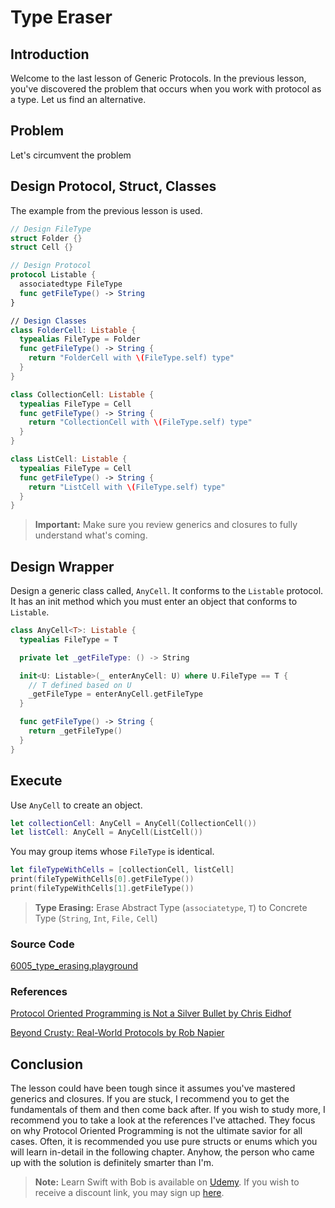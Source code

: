 # Type Eraser

## Introduction
Welcome to the last lesson of Generic Protocols. In the previous lesson, you've discovered the problem that occurs when you work with protocol as a type. Let us find an alternative.

## Problem
Let's circumvent the problem

## Design Protocol, Struct, Classes
The example from the previous lesson is used.

```swift
// Design FileType
struct Folder {}
struct Cell {}

// Design Protocol
protocol Listable {
  associatedtype FileType
  func getFileType() -> String
}

// Design Classes
class FolderCell: Listable {
  typealias FileType = Folder
  func getFileType() -> String {
    return "FolderCell with \(FileType.self) type"
  }
}

class CollectionCell: Listable {
  typealias FileType = Cell
  func getFileType() -> String {
    return "CollectionCell with \(FileType.self) type"
  }
}

class ListCell: Listable {
  typealias FileType = Cell
  func getFileType() -> String {
    return "ListCell with \(FileType.self) type"
  }
}
```

> **Important:** Make sure you review generics and closures to fully understand what's coming.

## Design Wrapper
Design a generic class called, `AnyCell`.  It conforms to the `Listable` protocol. It has an init method which you must enter an object that conforms to `Listable`.


```swift
class AnyCell<T>: Listable {
  typealias FileType = T

  private let _getFileType: () -> String

  init<U: Listable>(_ enterAnyCell: U) where U.FileType == T {
    // T defined based on U
    _getFileType = enterAnyCell.getFileType
  }

  func getFileType() -> String {
    return _getFileType()
  }
}
```

## Execute
Use `AnyCell` to create an object.

```swift
let collectionCell: AnyCell = AnyCell(CollectionCell())
let listCell: AnyCell = AnyCell(ListCell())
```

You may group items whose `FileType` is identical.

```swift
let fileTypeWithCells = [collectionCell, listCell]
print(fileTypeWithCells[0].getFileType())
print(fileTypeWithCells[1].getFileType())
```


> **Type Erasing:** Erase Abstract Type (`associatetype`, `T`) to Concrete Type (`String`, `Int`, `File,` `Cell`)


### Source Code
[6005_type_erasing.playground](https://www.dropbox.com/sh/molxejcbknq8vrd/AAC4aSMkFc5w8ckHnkZmah2Ba?dl=0)

### References
[Protocol Oriented Programming is Not a Silver Bullet by Chris Eidhof](http://chris.eidhof.nl/post/protocol-oriented-programming)

[Beyond Crusty: Real-World Protocols by Rob Napier](http://www.thedotpost.com/2016/01/rob-napier-beyond-crusty-real-world-protocols)

## Conclusion
The lesson could have been tough since it assumes you've mastered generics and closures. If you are stuck, I recommend you to get the fundamentals of them and then come back after. If you wish to study more, I recommend you to take a look at the references I've attached. They focus on why Protocol Oriented Programming is not the ultimate savior for all cases. Often, it is recommended you use pure structs or enums which you will learn in-detail in the following chapter. Anyhow, the person who came up with the solution is definitely smarter than I'm.

> **Note:** Learn Swift with Bob is available on [Udemy](https://udemy.com/learn-swift-with-bob/). If you wish to receive a discount link, you may sign up [here](https://goo.gl/RR4K27).
